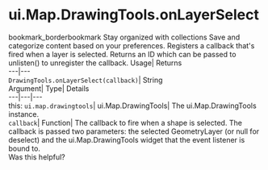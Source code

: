  
#  ui.Map.DrawingTools.onLayerSelect
bookmark_borderbookmark Stay organized with collections  Save and categorize content based on your preferences.
Registers a callback that's fired when a layer is selected. 
Returns an ID which can be passed to unlisten() to unregister the callback.
Usage| Returns  
---|---  
`DrawingTools.onLayerSelect(callback)`| String  
Argument| Type| Details  
---|---|---  
this: `ui.map.drawingtools`| ui.Map.DrawingTools| The ui.Map.DrawingTools instance.  
`callback`| Function| The callback to fire when a shape is selected. The callback is passed two parameters: the selected GeometryLayer (or null for deselect) and the ui.Map.DrawingTools widget that the event listener is bound to.  
Was this helpful?
